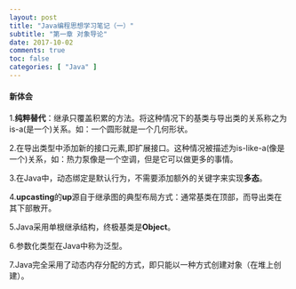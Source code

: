 ```yaml
---
layout: post
title: "Java编程思想学习笔记（一）"
subtitle: "第一章 对象导论"
date: 2017-10-02
comments: true
toc: false
categories: [ "Java" ]
---
```


#### 新体会

1\.**纯粹替代**：继承只覆盖积累的方法。将这种情况下的基类与导出类的关系称之为is-a(是一个)关系。如：一个圆形就是一个几何形状。  

2\.在导出类型中添加新的接口元素,即扩展接口。这种情况被描述为is-like-a(像是一个)关系，如：热力泵像是一个空调，但是它可以做更多的事情。  

3\.在Java中，动态绑定是默认行为，不需要添加额外的关键字来实现**多态**。  

4\.**upcasting**的**up**源自于继承图的典型布局方式：通常基类在顶部，而导出类在其下部散开。  

5\.Java采用单根继承结构，终极基类是**Object**。  

6\.参数化类型在Java中称为泛型。

7\.Java完全采用了动态内存分配的方式，即只能以一种方式创建对象（在堆上创建）。  
